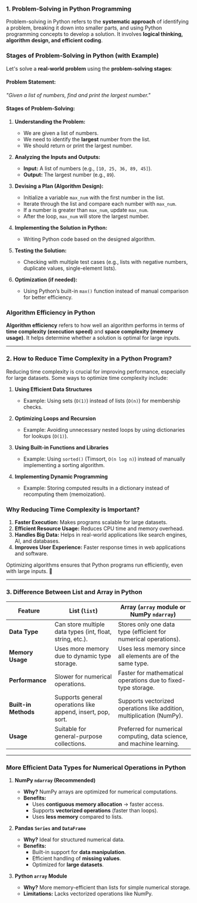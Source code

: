 ### **1. Problem-Solving in Python Programming**  

Problem-solving in Python refers to the **systematic approach** of identifying a problem, breaking it down into smaller parts, and using Python programming concepts to develop a solution. It involves **logical thinking, algorithm design, and efficient coding**.  

### **Stages of Problem-Solving in Python (with Example)**  
Let's solve a **real-world problem** using the **problem-solving stages**:  

#### **Problem Statement:**  
*"Given a list of numbers, find and print the largest number."*  

#### **Stages of Problem-Solving:**  

1. **Understanding the Problem:**  
   - We are given a list of numbers.  
   - We need to identify the **largest** number from the list.  
   - We should return or print the largest number.  

2. **Analyzing the Inputs and Outputs:**  
   - **Input:** A list of numbers (e.g., `[10, 25, 36, 89, 45]`).  
   - **Output:** The largest number (e.g., `89`).  

3. **Devising a Plan (Algorithm Design):**  
   - Initialize a variable `max_num` with the first number in the list.  
   - Iterate through the list and compare each number with `max_num`.  
   - If a number is greater than `max_num`, update `max_num`.  
   - After the loop, `max_num` will store the largest number.  

4. **Implementing the Solution in Python:**  
   - Writing Python code based on the designed algorithm.  

5. **Testing the Solution:**  
   - Checking with multiple test cases (e.g., lists with negative numbers, duplicate values, single-element lists).  

6. **Optimization (if needed):**  
   - Using Python’s built-in `max()` function instead of manual comparison for better efficiency.
  
### **Algorithm Efficiency in Python**  

**Algorithm efficiency** refers to how well an algorithm performs in terms of **time complexity (execution speed)** and **space complexity (memory usage)**. It helps determine whether a solution is optimal for large inputs.  

---

### **2. How to Reduce Time Complexity in a Python Program?**  

Reducing time complexity is crucial for improving performance, especially for large datasets. Some ways to optimize time complexity include:  

1. **Using Efficient Data Structures**  
   - Example: Using sets (`O(1)`) instead of lists (`O(n)`) for membership checks.  

2. **Optimizing Loops and Recursion**  
   - Example: Avoiding unnecessary nested loops by using dictionaries for lookups (`O(1)`).  

3. **Using Built-in Functions and Libraries**  
   - Example: Using `sorted()` (Timsort, `O(n log n)`) instead of manually implementing a sorting algorithm.  

4. **Implementing Dynamic Programming**  
   - Example: Storing computed results in a dictionary instead of recomputing them (memoization).  


### **Why Reducing Time Complexity is Important?**  
1. **Faster Execution:** Makes programs scalable for large datasets.  
2. **Efficient Resource Usage:** Reduces CPU time and memory overhead.  
3. **Handles Big Data:** Helps in real-world applications like search engines, AI, and databases.  
4. **Improves User Experience:** Faster response times in web applications and software.  

Optimizing algorithms ensures that Python programs run efficiently, even with large inputs. 🚀

---

### **3. Difference Between List and Array in Python**  

| Feature            | List (`list`) | Array (`array` module or NumPy `ndarray`) |
|--------------------|--------------|--------------------------------------------|
| **Data Type**      | Can store multiple data types (int, float, string, etc.). | Stores only one data type (efficient for numerical operations). |
| **Memory Usage**   | Uses more memory due to dynamic type storage. | Uses less memory since all elements are of the same type. |
| **Performance**    | Slower for numerical operations. | Faster for mathematical operations due to fixed-type storage. |
| **Built-in Methods** | Supports general operations like append, insert, pop, sort. | Supports vectorized operations like addition, multiplication (NumPy). |
| **Usage**         | Suitable for general-purpose collections. | Preferred for numerical computing, data science, and machine learning. |

---

### **More Efficient Data Types for Numerical Operations in Python**
1. **NumPy `ndarray` (Recommended)**
   - **Why?** NumPy arrays are optimized for numerical computations.
   - **Benefits:**
     - Uses **contiguous memory allocation** → faster access.
     - Supports **vectorized operations** (faster than loops).
     - Uses **less memory** compared to lists.

2. **Pandas `Series` and `DataFrame`**
   - **Why?** Ideal for structured numerical data.
   - **Benefits:**
     - Built-in support for **data manipulation**.
     - Efficient handling of **missing values**.
     - Optimized for **large datasets**.

3. **Python `array` Module**
   - **Why?** More memory-efficient than lists for simple numerical storage.
   - **Limitations:** Lacks vectorized operations like NumPy.

